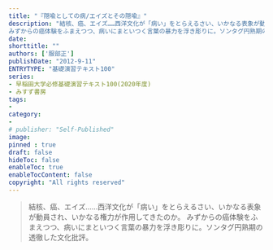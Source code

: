 ```yaml
---
title: "『隠喩としての病/エイズとその隠喩』"
description: "結核、癌、エイズ……西洋文化が「病い」をとらえるさい、いかなる表象が動員され、いかなる権力が作用してきたのか。
みずからの癌体験をふまえつつ、病いにまといつく言葉の暴力を浮き彫りに。ソンタグ円熟期の透徹した文化批評。"
date: 
shorttitle: ""
authors: ['服部正']
publishDate: "2012-9-11"
ENTRYTYPE: "基礎演習テキスト100"
series:
- 早稲田大学必修基礎演習テキスト100(2020年度)
- みすず書房
tags: 
- 
category: 
- 
# publisher: "Self-Published"
image: 
pinned : true
draft: false
hideToc: false
enableToc: true
enableTocContent: false
copyright: "All rights reserved"
---
```


>結核、癌、エイズ……西洋文化が「病い」をとらえるさい、いかなる表象が動員され、いかなる権力が作用してきたのか。
みずからの癌体験をふまえつつ、病いにまといつく言葉の暴力を浮き彫りに。ソンタグ円熟期の透徹した文化批評。